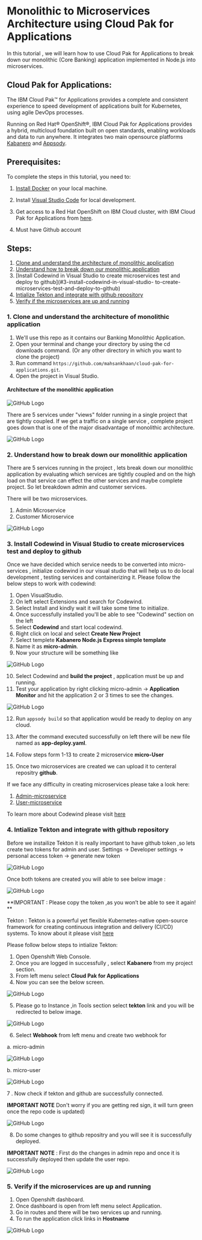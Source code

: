 # Monolithic to Microservices Architecture using Cloud Pak for Applications

In this tutorial , we will learn how to use Cloud Pak for Applications to break down our monolithic (Core Banking) application implemented in Node.js into microservices.  

## Cloud Pak for Applications:
The IBM Cloud Pak™ for Applications provides a complete and consistent experience to speed development of applications built for Kubernetes, using agile DevOps processes.

Running on Red Hat® OpenShift®, IBM Cloud Pak for Applications provides a hybrid, multicloud foundation built on open standards, enabling workloads and data to run anywhere. It integrates two main opensource platforms [Kabanero](https://kabanero.io/) and [Appsody](https://appsody.dev/).



## Prerequisites:

To complete the steps in this tutorial, you need to:

1. [Install Docker](https://docs.docker.com/install/) on your local machine.

2. Install [Visual Studio Code](https://code.visualstudio.com/) for local development.

3. Get access to a Red Hat OpenShift on IBM Cloud cluster, with IBM Cloud Pak for Applications from [here](https://cloud.ibm.com/kubernetes/catalog/openshiftcluster?cm_sp=ibmdev-_-developer-tutorials-_-cloudreg).

4. Must have Github account 

## Steps:
1. [Clone and understand the architecture of monolithic application](#1-clone-and-understand-the-architecture-of-monolithic-application)
2. [Understand how to break down our monolithic application](#2-understand-how-to-break-down-our-monolithic-application)
3. [Install Codewind in Visual Studio to create microservices test and deploy to github](#3-install-codewind-in-visual-studio- to-create-microservices-test-and-deploy-to-github)
4. [Intialize Tekton and integrate with github repository](#4-intialize-tekton-and-integrate-with-github-repository)
5. [Verify if the microservices are up and running](#5-verify-if-the-microservices-are-up-and-running)


### 1. Clone and understand the architecture of monolithic application

1. We'll use this repo as it contains our Banking Monolithic Application. 
2. Open your terminal and change your directory by using the cd downloads command. (Or any other directory in which you want to clone the project)
3. Run command `https://github.com/mahsankhaan/cloud-pak-for-applications.git`.   
4. Open the project in Visual Studio.

#### Architecture of the monolithic application

![GitHub Logo](images/m1.png)

There are 5 services under "views" folder running in a single project that are tightly coupled. If we get a traffic on a single service , complete project goes down that is one of the major disadvantage of monolithic architecture. 

![GitHub Logo](images/ss1.png)

### 2. Understand how to break down our monolithic application

There are 5 services running in the project , lets break down our monolithic application by evaluating which services are tightly coupled and on the high load on that service can effect the other services and maybe complete project. So let breakdown admin and customer services.

There will be two microservices.

1. Admin Microservice
2. Customer Microservice

![GitHub Logo](images/micro.png)


### 3. Install Codewind in Visual Studio to create microservices test and deploy to github
Once we have decided which service needs to be converted into micro-services  , initialize codewind in our visual studio that will help us to do local development , testing services and containerizing it. Please follow the below steps to work with codewind:

1. Open VisualStudio.
2. On left select Extensions and search for Codewind.
3. Select Install and kindly wait it will take some time to initialize.
4. Once successfully installed you'll be able to see "Codewind" section on the left
5. Select **Codewind** and start local codewind.
6. Right click on local and select **Create New Project** 
7. Select templete **Kabanero Node.js Express simple template**
8. Name it as **micro-admin**.
9. Now your structure will be something like 

![GitHub Logo](images/s2.png)

10. Select Codewind and **build the project** , application must be up and running.
11. Test your application by right clicking micro-admin -> **Application Monitor** and hit the application 2 or 3 times to see the changes.

![GitHub Logo](images/s3.png)

12. Run `appsody build` so that application would be ready to deploy on any cloud.
13. After the command executed successfully on left there will be new file named as **app-deploy.yaml**.
14. Follow steps form 1-13 to create 2 microservice **micro-User** 

15. Once two microservices are created we can upload it to centeral repositry **github**.

If we face any difficulty in creating microservices please take a look here:
1. [Admin-microservice](https://github.com/mahsankhaan/micro-admin.git)
2. [User-microservice](https://github.com/mahsankhaan/micro-user.git)

To learn more about Codewind please visit [here](https://www.eclipse.org/codewind/mdt-vsc-overview.html)


### 4. Intialize Tekton and integrate with github repository

Before we instailize Tekton it is really important to have github token ,so lets create two tokens for admin and user.
Settings -> Developer settings -> personal access token -> generate new token 

![GitHub Logo](images/s6.png)

Once both tokens are created you will able to see below image :

![GitHub Logo](images/s12.png)


**IMPORTANT : Please copy the token ,as you won’t be able to see it again! **


Tekton :
Tekton is a powerful yet flexible Kubernetes-native open-source framework for creating continuous integration and delivery (CI/CD) systems.
To know about it please visit [here](https://developer.ibm.com/articles/introduction-to-tekton-architecture-and-design/)

Please follow below steps to intialize Tekton:
1. Open Openshift Web Console.
2. Once you are logged in successfully , select **Kabanero** from my project section.
3. From left menu select **Cloud Pak for Applications**
4. Now you can see the below screen.

![GitHub Logo](images/s4.png)

5. Please go to Instance ,in Tools section select  **tekton** link and you will be redirected to below image.

![GitHub Logo](images/s5.png)

6. Select **Webhook** from left menu and create two webhook for

a. micro-admin

![GitHub Logo](images/s7.png)

b. micro-user 

![GitHub Logo](images/s11.png)


7 . Now check if tekton and github are successfully connected. 

**IMPORTANT NOTE** Don't worry if you are getting red sign, it will turn green once the repo code is updated)

![GitHub Logo](images/s8.png)


8. Do some changes to github repositry and you will see it is successfully deployed.

**IMPORTANT NOTE** : First do the changes in admin repo and once it is successfully deployed then update the user repo.

![GitHub Logo](images/s9.png)


### 5. Verify if the microservices are up and running
1. Open Openshift dashboard.
2. Once dashboard is open from left menu select Application.
3. Go in routes and there will be two services up and running.
4. To run the application click links in **Hostname**

![GitHub Logo](images/s10.png)

